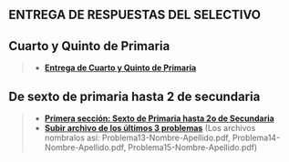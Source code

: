 ## ENTREGA DE RESPUESTAS DEL SELECTIVO

## Cuarto y Quinto de Primaria

> * **[Entrega de Cuarto y Quinto de Primaria](https://docs.google.com/forms/d/e/1FAIpQLSeNk8ilGtUgv7TEUljtD_o7uCVIrZ1plP3FWuifBUAEf-Wv_Q/viewform?usp=sf_link)**


## De sexto de primaria hasta 2 de secundaria

> * **[Primera sección: Sexto de Primaria hasta 2o de Secundaria](https://docs.google.com/forms/d/e/1FAIpQLSdsw5abMtBbxRaxLW2arLW0DDslMO8UpDf91PfTk1qASz7FXQ/viewform?usp=sf_link)**
> * **[Subir archivo de los últimos 3 problemas]()**
> (Los archivos nombralos así:  Problema13-Nombre-Apellido.pdf, Problema14-Nombre-Apellido.pdf, Problema15-Nombre-Apellido.pdf)


